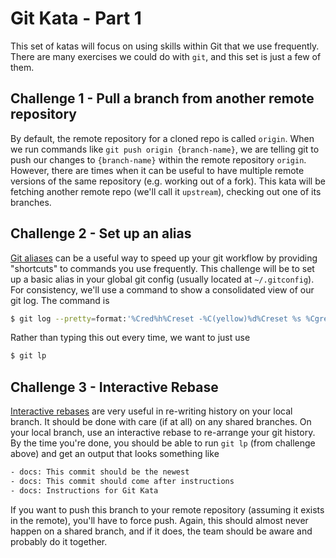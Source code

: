 # Git Kata - Part 1

This set of katas will focus on using skills within Git that we use frequently.
There are many exercises we could do with `git`, and this set is just a few of them.

## Challenge 1 - Pull a branch from another remote repository

By default, the remote repository for a cloned repo is called `origin`.
When we run commands like `git push origin {branch-name}`, we are telling git to push our changes to `{branch-name}` within the remote repository `origin`.
However, there are times when it can be useful to have multiple remote versions of the same repository (e.g. working out of a fork).
This kata will be fetching another remote repo (we'll call it `upstream`), checking out one of its branches.

## Challenge 2 - Set up an alias

[Git aliases](https://git-scm.com/book/en/v2/Git-Basics-Git-Aliases) can be a useful way to speed up your git workflow by providing "shortcuts" to commands you use frequently.
This challenge will be to set up a basic alias in your global git config (usually located at `~/.gitconfig`).
For consistency, we'll use a command to show a consolidated view of our git log.
The command is

```bash
$ git log --pretty=format:'%Cred%h%Creset -%C(yellow)%d%Creset %s %Cgreen(%cr) %C(bold blue)<%an>%Creset' --abbrev-commit
```

Rather than typing this out every time, we want to just use

```bash
$ git lp
```

## Challenge 3 - Interactive Rebase

[Interactive rebases]() are very useful in re-writing history on your local branch.
It should be done with care (if at all) on any shared branches.
On your local branch, use an interactive rebase to re-arrange your git history.
By the time you're done, you should be able to run `git lp` (from challenge above) and get an output that looks something like

```txt
- docs: This commit should be the newest
- docs: This commit should come after instructions
- docs: Instructions for Git Kata
```

If you want to push this branch to your remote repository (assuming it exists in the remote), you'll have to force push.
Again, this should almost never happen on a shared branch, and if it does, the team should be aware and probably do it together.


